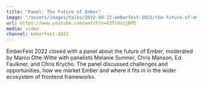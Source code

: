 ```yaml
---
title: "Panel: The Future of Ember"
image: "/assets/images/talks/2022-09-22-emberfest-2022/the-future-of-ember.jpg"
url: https://www.youtube.com/watch?v=03Ti0szjNPE
media: video
channel: emberfest-2022
---
```


EmberFest 2022 closed with a panel about the future of Ember, moderated by Marco
Otte-Witte with panelists Melanie Sumner, Chris Manson, Ed Faulkner, and Chris
Krycho. The panel discussed challenges and opportunities, how we market Ember
and where it fits in in the wider ecosystem of frontend frameworks.
